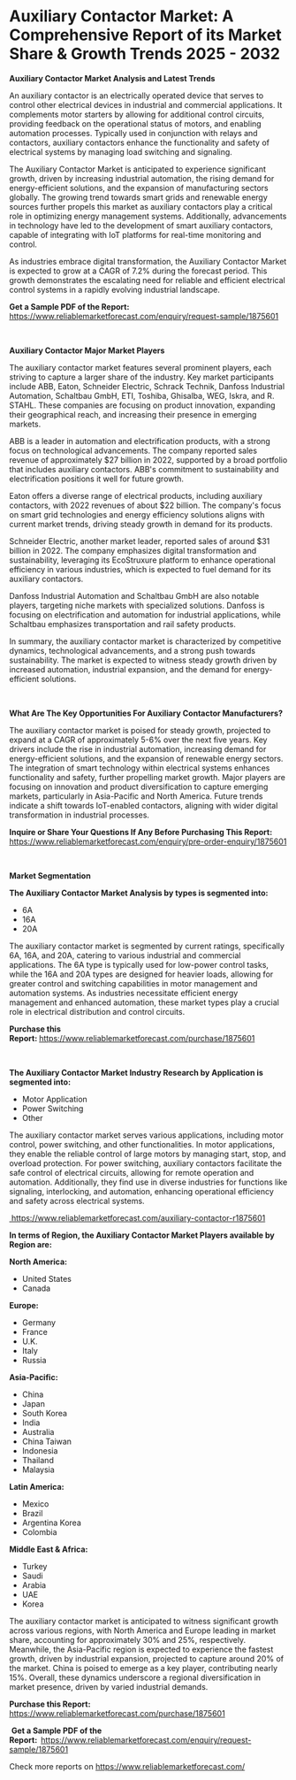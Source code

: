 <p><h1>Auxiliary Contactor Market: A Comprehensive Report of its Market Share & Growth Trends 2025 - 2032</h1></p><p><strong>Auxiliary Contactor Market Analysis and Latest Trends</strong></p>
<p><p>An auxiliary contactor is an electrically operated device that serves to control other electrical devices in industrial and commercial applications. It complements motor starters by allowing for additional control circuits, providing feedback on the operational status of motors, and enabling automation processes. Typically used in conjunction with relays and contactors, auxiliary contactors enhance the functionality and safety of electrical systems by managing load switching and signaling.</p><p>The Auxiliary Contactor Market is anticipated to experience significant growth, driven by increasing industrial automation, the rising demand for energy-efficient solutions, and the expansion of manufacturing sectors globally. The growing trend towards smart grids and renewable energy sources further propels this market as auxiliary contactors play a critical role in optimizing energy management systems. Additionally, advancements in technology have led to the development of smart auxiliary contactors, capable of integrating with IoT platforms for real-time monitoring and control.</p><p>As industries embrace digital transformation, the Auxiliary Contactor Market is expected to grow at a CAGR of 7.2% during the forecast period. This growth demonstrates the escalating need for reliable and efficient electrical control systems in a rapidly evolving industrial landscape.</p></p>
<p><strong>Get a Sample PDF of the Report:&nbsp;</strong> <a href="https://www.reliablemarketforecast.com/enquiry/request-sample/1875601?utm_campaign=2272&utm_medium=2&utm_source=Github&utm_content=ia&utm_term=13022025&utm_id=auxiliary-contactor">https://www.reliablemarketforecast.com/enquiry/request-sample/1875601</a></p>
<p>&nbsp;</p>
<p><strong>Auxiliary Contactor Major Market Players</strong></p>
<p><p>The auxiliary contactor market features several prominent players, each striving to capture a larger share of the industry. Key market participants include ABB, Eaton, Schneider Electric, Schrack Technik, Danfoss Industrial Automation, Schaltbau GmbH, ETI, Toshiba, Ghisalba, WEG, Iskra, and R. STAHL. These companies are focusing on product innovation, expanding their geographical reach, and increasing their presence in emerging markets.</p><p>ABB is a leader in automation and electrification products, with a strong focus on technological advancements. The company reported sales revenue of approximately $27 billion in 2022, supported by a broad portfolio that includes auxiliary contactors. ABB's commitment to sustainability and electrification positions it well for future growth.</p><p>Eaton offers a diverse range of electrical products, including auxiliary contactors, with 2022 revenues of about $22 billion. The company's focus on smart grid technologies and energy efficiency solutions aligns with current market trends, driving steady growth in demand for its products.</p><p>Schneider Electric, another market leader, reported sales of around $31 billion in 2022. The company emphasizes digital transformation and sustainability, leveraging its EcoStruxure platform to enhance operational efficiency in various industries, which is expected to fuel demand for its auxiliary contactors.</p><p>Danfoss Industrial Automation and Schaltbau GmbH are also notable players, targeting niche markets with specialized solutions. Danfoss is focusing on electrification and automation for industrial applications, while Schaltbau emphasizes transportation and rail safety products.</p><p>In summary, the auxiliary contactor market is characterized by competitive dynamics, technological advancements, and a strong push towards sustainability. The market is expected to witness steady growth driven by increased automation, industrial expansion, and the demand for energy-efficient solutions.</p></p>
<p>&nbsp;</p>
<p><strong>What Are The Key Opportunities For Auxiliary Contactor Manufacturers?</strong></p>
<p><p>The auxiliary contactor market is poised for steady growth, projected to expand at a CAGR of approximately 5-6% over the next five years. Key drivers include the rise in industrial automation, increasing demand for energy-efficient solutions, and the expansion of renewable energy sectors. The integration of smart technology within electrical systems enhances functionality and safety, further propelling market growth. Major players are focusing on innovation and product diversification to capture emerging markets, particularly in Asia-Pacific and North America. Future trends indicate a shift towards IoT-enabled contactors, aligning with wider digital transformation in industrial processes.</p></p>
<p><strong>Inquire or Share Your Questions If Any Before Purchasing This Report:</strong> <a href="https://www.reliablemarketforecast.com/enquiry/pre-order-enquiry/1875601?utm_campaign=2272&utm_medium=2&utm_source=Github&utm_content=ia&utm_term=13022025&utm_id=auxiliary-contactor">https://www.reliablemarketforecast.com/enquiry/pre-order-enquiry/1875601</a></p>
<p>&nbsp;</p>
<p><strong>Market Segmentation</strong></p>
<p><strong>The Auxiliary Contactor Market Analysis by types is segmented into:</strong></p>
<p><ul><li>6A</li><li>16A</li><li>20A</li></ul></p>
<p><p>The auxiliary contactor market is segmented by current ratings, specifically 6A, 16A, and 20A, catering to various industrial and commercial applications. The 6A type is typically used for low-power control tasks, while the 16A and 20A types are designed for heavier loads, allowing for greater control and switching capabilities in motor management and automation systems. As industries necessitate efficient energy management and enhanced automation, these market types play a crucial role in electrical distribution and control circuits.</p></p>
<p><strong>Purchase this Report:&nbsp;</strong><a href="https://www.reliablemarketforecast.com/purchase/1875601?utm_campaign=2272&utm_medium=2&utm_source=Github&utm_content=ia&utm_term=13022025&utm_id=auxiliary-contactor">https://www.reliablemarketforecast.com/purchase/1875601</a></p>
<p>&nbsp;</p>
<p><strong>The Auxiliary Contactor Market Industry Research by Application is segmented into:</strong></p>
<p><ul><li>Motor Application</li><li>Power Switching</li><li>Other</li></ul></p>
<p><p>The auxiliary contactor market serves various applications, including motor control, power switching, and other functionalities. In motor applications, they enable the reliable control of large motors by managing start, stop, and overload protection. For power switching, auxiliary contactors facilitate the safe control of electrical circuits, allowing for remote operation and automation. Additionally, they find use in diverse industries for functions like signaling, interlocking, and automation, enhancing operational efficiency and safety across electrical systems.</p></p>
<p><a href="https://www.reliablemarketforecast.com/auxiliary-contactor-r1875601?utm_campaign=2272&utm_medium=2&utm_source=Github&utm_content=ia&utm_term=13022025&utm_id=auxiliary-contactor">&nbsp;https://www.reliablemarketforecast.com/auxiliary-contactor-r1875601</a></p>
<p><strong>In terms of Region, the Auxiliary Contactor Market Players available by Region are:</strong></p>
<p>
    <p> <strong> North America: </strong>
        <ul>
            <li>United States</li>
            <li>Canada</li>
        </ul>
        </p> 
    <p> <strong> Europe: </strong>
        <ul>
            <li>Germany</li>
            <li>France</li>
            <li>U.K.</li>
            <li>Italy</li>
            <li>Russia</li>
        </ul>
        </p> 
    <p> <strong> Asia-Pacific: </strong>
        <ul>
            <li>China</li>
            <li>Japan</li>
            <li>South Korea</li>
            <li>India</li>
            <li>Australia</li>
            <li>China Taiwan</li>
            <li>Indonesia</li>
            <li>Thailand</li>
            <li>Malaysia</li>
        </ul>
        </p> 
    <p> <strong> Latin America: </strong>
        <ul>
            <li>Mexico</li>
            <li>Brazil</li>
            <li>Argentina Korea</li>
            <li>Colombia</li>
        </ul>
        </p> 
    <p> <strong> Middle East & Africa: </strong>
        <ul>
            <li>Turkey</li>
            <li>Saudi</li>
            <li>Arabia</li>
            <li>UAE</li>
            <li>Korea</li>
        </ul>
    </p>
    </p>
<p><p>The auxiliary contactor market is anticipated to witness significant growth across various regions, with North America and Europe leading in market share, accounting for approximately 30% and 25%, respectively. Meanwhile, the Asia-Pacific region is expected to experience the fastest growth, driven by industrial expansion, projected to capture around 20% of the market. China is poised to emerge as a key player, contributing nearly 15%. Overall, these dynamics underscore a regional diversification in market presence, driven by varied industrial demands.</p></p>
<p><strong>Purchase this Report: </strong><a href="https://www.reliablemarketforecast.com/purchase/1875601?utm_campaign=2272&utm_medium=2&utm_source=Github&utm_content=ia&utm_term=13022025&utm_id=auxiliary-contactor">https://www.reliablemarketforecast.com/purchase/1875601</a></p>
<p>&nbsp;<strong>Get a Sample PDF of the Report:&nbsp;&nbsp;</strong><a href="https://www.reliablemarketforecast.com/enquiry/request-sample/1875601?utm_campaign=2272&utm_medium=2&utm_source=Github&utm_content=ia&utm_term=13022025&utm_id=auxiliary-contactor">https://www.reliablemarketforecast.com/enquiry/request-sample/1875601</a></p>
<p><strong></strong></p>
<p>Check more reports on <a href="https://www.reliablemarketforecast.com/?utm_campaign=2272&utm_medium=2&utm_source=Github&utm_content=ia&utm_term=13022025&utm_id=auxiliary-contactor">https://www.reliablemarketforecast.com/</a></p>